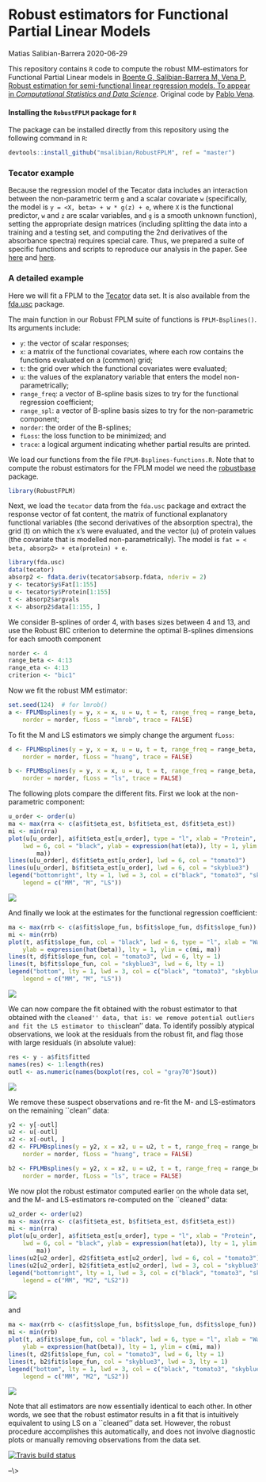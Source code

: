 Robust estimators for Functional Partial Linear Models
================
Matias Salibian-Barrera
2020-06-29

This repository contains `R` code to compute the robust MM-estimators
for Functional Partial Linear models in [Boente G, Salibian-Barrera M,
Vena P. Robust estimation for semi-functional linear regression models.
To appear in *Computational Statistics and Data
Science*](https://doi.org/10.1016/j.csda.2020.107041). Original code by
[Pablo Vena](https://github.com/anevolbap).

#### Installing the `RobustFPLM` package for `R`

The package can be installed directly from this repository using the
following command in `R`:

``` r
devtools::install_github("msalibian/RobustFPLM", ref = "master")
```

### Tecator example

Because the regression model of the Tecator data includes an interaction
between the non-parametric term `g` and a scalar covariate `w`
(specifically, the model is `y = <X, beta> + w * g(z) + e`, where `X` is
the functional predictor, `w` and `z` are scalar variables, and `g` is a
smooth unknown function), setting the appropriate design matrices
(including splitting the data into a training and a testing set, and
computing the 2nd derivatives of the absorbance spectra) requires
special care. Thus, we prepared a suite of specific functions and
scripts to reproduce our analysis in the paper. See
[here](tecator-specific-functions.R) and [here](script-TECATOR.R).

### A detailed example

Here we will fit a FPLM to the
[Tecator](http://lib.stat.cmu.edu/datasets/tecator) data set. It is also
available from the [fda.usc](https://cran.r-project.org/package=fda.usc)
package.

The main function in our Robust FPLM suite of functions is
`FPLM-Bsplines()`. Its arguments include:

  - `y`: the vector of scalar responses;
  - `x`: a matrix of the functional covariates, where each row contains
    the functions evaluated on a (common) grid;
  - `t`: the grid over which the functional covariates were evaluated;
  - `u`: the values of the explanatory variable that enters the model
    non-parametrically;
  - `range_freq`: a vector of B-spline basis sizes to try for the
    functional regression coefficient;
  - `range_spl`: a vector of B-spline basis sizes to try for the
    non-parametric component;
  - `norder`: the order of the B-splines;
  - `fLoss`: the loss function to be minimized; and
  - `trace`: a logical argument indicating whether partial results are
    printed.

We load our functions from the file `FPLM-Bsplines-functions.R`. Note
that to compute the robust estimators for the FPLM model we need the
[robustbase](https://cran.r-project.org/package=robustbase) package.

``` r
library(RobustFPLM)
```

Next, we load the `tecator` data from the `fda.usc` package and extract
the response vector of fat content, the matrix of functional explanatory
functional variables (the second derivatives of the absorption spectra),
the grid (t) on which the x’s were evaluated, and the vector (u) of
protein values (the covariate that is modelled non-parametrically). The
model is `fat = < beta, absorp2> + eta(protein) + e`.

``` r
library(fda.usc)
data(tecator)
absorp2 <- fdata.deriv(tecator$absorp.fdata, nderiv = 2)
y <- tecator$y$Fat[1:155]
u <- tecator$y$Protein[1:155]
t <- absorp2$argvals
x <- absorp2$data[1:155, ]
```

We consider B-splines of order 4, with bases sizes between 4 and 13, and
use the Robust BIC criterion to determine the optimal B-splines
dimensions for each smooth component

``` r
norder <- 4
range_beta <- 4:13
range_eta <- 4:13
criterion <- "bic1"
```

Now we fit the robust MM estimator:

``` r
set.seed(124)  # for lmrob()
a <- FPLMBsplines(y = y, x = x, u = u, t = t, range_freq = range_beta, range_spl = range_eta, 
    norder = norder, fLoss = "lmrob", trace = FALSE)
```

To fit the M and LS estimators we simply change the argument `fLoss`:

``` r
d <- FPLMBsplines(y = y, x = x, u = u, t = t, range_freq = range_beta, range_spl = range_eta, 
    norder = norder, fLoss = "huang", trace = FALSE)

b <- FPLMBsplines(y = y, x = x, u = u, t = t, range_freq = range_beta, range_spl = range_eta, 
    norder = norder, fLoss = "ls", trace = FALSE)
```

The following plots compare the different fits. First we look at the
non-parametric component:

``` r
u_order <- order(u)
ma <- max(rra <- c(a$fit$eta_est, b$fit$eta_est, d$fit$eta_est))
mi <- min(rra)
plot(u[u_order], a$fit$eta_est[u_order], type = "l", xlab = "Protein", pch = 1, 
    lwd = 6, col = "black", ylab = expression(hat(eta)), lty = 1, ylim = c(mi, 
        ma))
lines(u[u_order], d$fit$eta_est[u_order], lwd = 6, col = "tomato3")
lines(u[u_order], b$fit$eta_est[u_order], lwd = 6, col = "skyblue3")
legend("bottomright", lty = 1, lwd = 3, col = c("black", "tomato3", "skyblue3"), 
    legend = c("MM", "M", "LS"))
```

![](README_files/figure-gfm/ploteta-1.png)<!-- -->

And finally we look at the estimates for the functional regression
coefficient:

``` r
ma <- max(rrb <- c(a$fit$slope_fun, b$fit$slope_fun, d$fit$slope_fun))
mi <- min(rrb)
plot(t, a$fit$slope_fun, col = "black", lwd = 6, type = "l", xlab = "Wavelength", 
    ylab = expression(hat(beta)), lty = 1, ylim = c(mi, ma))
lines(t, d$fit$slope_fun, col = "tomato3", lwd = 6, lty = 1)
lines(t, b$fit$slope_fun, col = "skyblue3", lwd = 6, lty = 1)
legend("bottom", lty = 1, lwd = 3, col = c("black", "tomato3", "skyblue3"), 
    legend = c("MM", "M", "LS"))
```

![](README_files/figure-gfm/plotbeta-1.png)<!-- -->

We can now compare the fit obtained with the robust estimator to that
obtained with the `cleaned'' data, that is: we remove potential outliers
and fit the LS estimator to this`clean’’ data. To identify possibly
atypical observations, we look at the residuals from the robust fit, and
flag those with large residuals (in absolute value):

``` r
res <- y - a$fit$fitted
names(res) <- 1:length(res)
outl <- as.numeric(names(boxplot(res, col = "gray70")$out))
```

![](README_files/figure-gfm/residuals-1.png)<!-- -->

We remove these suspect observations and re-fit the M- and LS-estimators
on the remaining \`\`clean’’ data:

``` r
y2 <- y[-outl]
u2 <- u[-outl]
x2 <- x[-outl, ]
d2 <- FPLMBsplines(y = y2, x = x2, u = u2, t = t, range_freq = range_beta, range_spl = range_eta, 
    norder = norder, fLoss = "huang", trace = FALSE)

b2 <- FPLMBsplines(y = y2, x = x2, u = u2, t = t, range_freq = range_beta, range_spl = range_eta, 
    norder = norder, fLoss = "ls", trace = FALSE)
```

We now plot the robust estimator computed earlier on the whole data set,
and the M- and LS-estimators re-computed on the \`\`cleaned’’ data:

``` r
u2_order <- order(u2)
ma <- max(rra <- c(a$fit$eta_est, b$fit$eta_est, d$fit$eta_est))
mi <- min(rra)
plot(u[u_order], a$fit$eta_est[u_order], type = "l", xlab = "Protein", pch = 1, 
    lwd = 6, col = "black", ylab = expression(hat(eta)), lty = 1, ylim = c(mi, 
        ma))
lines(u2[u2_order], d2$fit$eta_est[u2_order], lwd = 6, col = "tomato3")
lines(u2[u2_order], b2$fit$eta_est[u2_order], lwd = 3, col = "skyblue3")
legend("bottomright", lty = 1, lwd = 3, col = c("black", "tomato3", "skyblue3"), 
    legend = c("MM", "M2", "LS2"))
```

![](README_files/figure-gfm/ploteta2-1.png)<!-- -->

and

``` r
ma <- max(rrb <- c(a$fit$slope_fun, b$fit$slope_fun, d$fit$slope_fun))
mi <- min(rrb)
plot(t, a$fit$slope_fun, col = "black", lwd = 6, type = "l", xlab = "Wavelength", 
    ylab = expression(hat(beta)), lty = 1, ylim = c(mi, ma))
lines(t, d2$fit$slope_fun, col = "tomato3", lwd = 6, lty = 1)
lines(t, b2$fit$slope_fun, col = "skyblue3", lwd = 3, lty = 1)
legend("bottom", lty = 1, lwd = 3, col = c("black", "tomato3", "skyblue3"), 
    legend = c("MM", "M2", "LS2"))
```

![](README_files/figure-gfm/plotbeta2-1.png)<!-- -->

Note that all estimators are now essentially identical to each other. In
other words, we see that the robust estimator results in a fit that is
intuitively equivalent to using LS on a \`\`cleaned’’ data set. However,
the robust procedure accomplishes this automatically, and does not
involve diagnostic plots or manually removing observations from the data
set.

<!-- <!-- badges: start -->

[![Travis build
status](https://travis-ci.org/anevolbap/RobustFPLM.svg?branch=package)](https://travis-ci.org/anevolbap/RobustFPLM)
<!-- badges: end --> –\>
